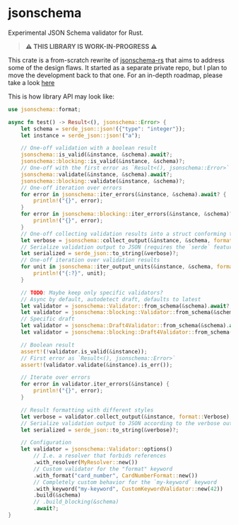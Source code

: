 # jsonschema

Experimental JSON Schema validator for Rust.

> **⚠️ THIS LIBRARY IS WORK-IN-PROGRESS ⚠️**

This crate is a from-scratch rewrite of [jsonschema-rs](https://github.com/Stranger6667/jsonschema-rs) that aims to address some of the design flaws.
It started as a separate private repo, but I plan to move the development back to that one.
For an in-depth roadmap, please take a look [here](https://github.com/Stranger6667/jsonschema/issues/1)

This is how library API may look like:

```rust
use jsonschema::format;

async fn test() -> Result<(), jsonschema::Error> {
    let schema = serde_json::json!({"type": "integer"});
    let instance = serde_json::json!("a");

    // One-off validation with a boolean result
    jsonschema::is_valid(&instance, &schema).await?;
    jsonschema::blocking::is_valid(&instance, &schema)?;
    // One-off with the first error as `Result<(), jsonschema::Error>`
    jsonschema::validate(&instance, &schema).await?;
    jsonschema::blocking::validate(&instance, &schema)?;
    // One-off iteration over errors
    for error in jsonschema::iter_errors(&instance, &schema).await? {
        println!("{}", error);
    }
    for error in jsonschema::blocking::iter_errors(&instance, &schema)? {
        println!("{}", error);
    }
    // One-off collecting validation results into a struct conforming to the JSON Schema "Verbose" output format 
    let verbose = jsonschema::collect_output(&instance, &schema, format::Verbose);
    // Serialize validation output to JSON (requires the `serde` feature)
    let serialized = serde_json::to_string(&verbose)?;
    // One-off iteration over validation results
    for unit in jsonschema::iter_output_units(&instance, &schema, format::Verbose) {
        println!("{:?}", unit);
    }

    // TODO: Maybe keep only specific validators?
    // Async by default, autodetect draft, defaults to latest
    let validator = jsonschema::Validator::from_schema(&schema).await?;
    let validator = jsonschema::blocking::Validator::from_schema(&schema)?;
    // Specific draft
    let validator = jsonschema::Draft4Validator::from_schema(&schema).await?;
    let validator = jsonschema::blocking::Draft4Validator::from_schema(&schema)?;

    // Boolean result
    assert!(!validator.is_valid(&instance));
    // First error as `Result<(), jsonschema::Error>`
    assert!(validator.validate(&instance).is_err());

    // Iterate over errors
    for error in validator.iter_errors(&instance) {
        println!("{}", error);
    }

    // Result formatting with different styles
    let verbose = validator.collect_output(&instance, format::Verbose);
    // Serialize validation output to JSON according to the verbose output format
    let serialized = serde_json::to_string(&verbose)?;

    // Configuration
    let validator = jsonschema::Validator::options()
        // I.e. a resolver that forbids references
        .with_resolver(MyResolver::new())
        // Custom validator for the "format" keyword
        .with_format("card_number", CardNumberFormat::new())
        // Completely custom behavior for the `my-keyword` keyword
        .with_keyword("my-keyword", CustomKeywordValidator::new(42))
        .build(&schema)
        // .build_blocking(&schema)
        .await?;
}
```
